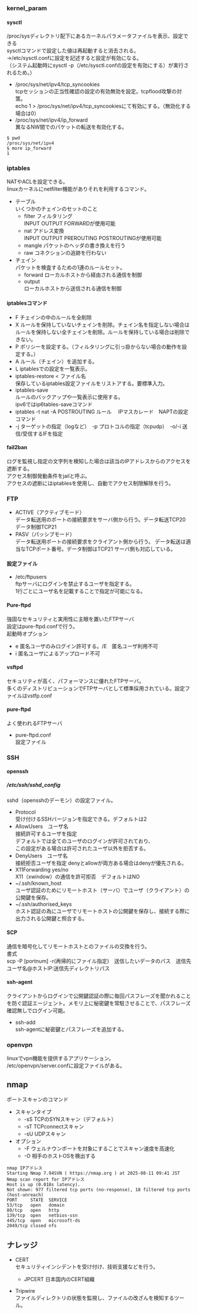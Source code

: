###  kernel_param

####  sysctl  
/proc/sysディレクトリ配下にあるカーネルパラメータファイルを表示、設定できる  
sysctlコマンドで設定した値は再起動すると消去される。  
→/etc/sysctl.confに設定を記述すると設定が有効になる。  
  （システム起動時にsysctl -p（/etc/sysctl.confの設定を有効にする）が実行されるため。）  
-  /proc/sys/net/ipv4/tcp_syncookies  
tcpセッションの正当性確認の設定の有効無効を設定。tcpflood攻撃の対策。  
echo 1 > /proc/sys/net/ipv4/tcp_syncookiesにて有効にする。（無効化する場合は0）  
-  /proc/sys/net/ipv4/ip_forward  
異なるNW間でのパケットの転送を有効化する。

```確認
$ pwd
/proc/sys/net/ipv4
$ more ip_forward
1
```

###  iptables  
NATやACLを設定できる。  
linuxカーネルにnetfilter機能がありそれを利用するコマンド。  
-  テーブル  
いくつかのチェインのセットのこと  
    -  filter フィルタリング  
    INPUT OUTPUT FORWARDが使用可能  
    -  nat  アドレス変換  
    INPUT OUTPUT PREROUTING POSTROUTINGが使用可能  
    -  mangle  パケットのヘッダの書き換えを行う  
    -  raw コネクションの追跡を行わない  
-  チェイン  
パケットを検査するための1連のルールセット。  
    -  forward  ローカルホストから経由される通信を制御
    -  output  
    ローカルホストから送信される通信を制御

####  iptablesコマンド  
-  F  チェインの中のルールを全削除  
-  X  ルールを保持していないチェインを削除。チェイン名を指定しない場合はルールを保持しない全チェインを削除。ルールを保持している場合は削除できない。  
-  P  ポリシーを設定する。（フィルタリングに引っ掛からない場合の動作を設定する。）  
-  A  ルール（チェイン）を追加する。  
-  L  iptablesでの設定を一覧表示。  
-  iptables-restore < ファイル名  
保存しているiptables設定ファイルをリストアする。要標準入力。  
-  iptables-save  
ルールのバックアップや一覧表示に使用する。  
ipv6ではip6tables-saveコマンド  
-  iptables -t nat -A POSTROUTING ルール　
IPマスカレード　NAPTの設定コマンド  
-  -j ターゲットの指定（logなど）　-p プロトコルの指定（tcpudp）　-o/-i 送信/受信するIFを指定  

####  fail2ban  
ログを監視し指定の文字列を検知した場合は該当のIPアドレスからのアクセスを遮断する。  
アクセス制御発動条件をjailと呼ぶ。  
アクセスの遮断にはiptablesを使用し、自動でアクセス制限解除を行う。  

###  FTP  
-  ACTIVE（アクティブモード）  
データ転送用のポートの接続要求をサーバ側から行う。データ転送TCP20 データ制御TCP21
-  PASV（パッシブモード）  
データ転送用ポートの接続要求をクライアント側から行う。  データ転送は適当なTCPポート番号。データ制御はTCP21
サーバ側も対応している。  
####  設定ファイル  
-  /etc/ftpusers  
ftpサーバにログインを禁止するユーザを指定する。  
1行ごとにユーザ名を記載することで指定が可能になる。  
####  Pure-ftpd  
強固なセキュリティと実用性に主眼を置いたFTPサーバ  
設定はpure-ftpd.confで行う。  
起動時オプション  
-  e 匿名ユーザのみログイン許可する。/E　匿名ユーザ利用不可  
-  i 匿名ユーザによるアップロード不可

####  vsftpd  
セキュリティが高く、パフォーマンスに優れたFTPサーバ。  
多くのディストリビューションでFTPサーバとして標準採用されている。設定ファイルはvstfp.conf
####  pure-ftpd  
よく使われるFTPサーバ  
-  pure-ftpd.conf  
設定ファイル  

###  SSH  
####  openssh  
#####  /etc/ssh/sshd_config  
sshd（opensshのデーモン）の設定ファイル。  
-  Protocol  
受け付けるSSHバージョンを指定できる。デフォルトは2
-  AllowUsers　ユーザ名  
接続許可するユーザを指定  
デフォルトでは全てのユーザのログインが許可されており、  
この設定がある場合は許可されたユーザ以外を拒否する。  
-  DenyUsers　ユーザ名  
接続拒否ユーザを指定 denyとallowが両方ある場合はdenyが優先される。  
-  X11Forwarding yes/no  
X11（xwindow）の通信を許可拒否　デフォルトはNO  
-  ~/.ssh/known_host  
ユーザ認証のためにリモートホスト（サーバ）でユーザ（クライアント）の公開鍵を保存。  
-  ~/.ssh/authorised_keys  
ホスト認証の為にユーザでリモートホストの公開鍵を保存し、接続する際に出力される公開鍵と照合する。

#### SCP
通信を暗号化してリモートホストとのファイルの交換を行う。  
書式  
scp -P [portnum] -r(再帰的にファイル指定)　送信したいデータのパス　送信先ユーザ名@ホストIP:送信先ディレクトリパス

####  ssh-agent
クライアントからログインで公開鍵認証の際に毎回パスフレーズを聞かれることを防ぐ認証エージェント。メモリ上に秘密鍵を常駐させることで、パスフレーズ確認無しでログイン可能。  
-  ssh-add  
ssh-agentに秘密鍵とパスフレーズを追加する。

###  openvpn  
linuxでvpn機能を提供するアプリケーション。  
/etc/openvpn/server.confに設定ファイルがある。  

##  nmap
ポートスキャンのコマンド  
-  スキャンタイプ
    - -sS TCPのSYNスキャン（デフォルト）
    - -sT TCPconnectスキャン
    - -sU UDPスキャン
-  オプション
    - -F ウェルナウンポートを対象にすることでスキャン速度を高速化  
    - -O 相手のホストOSを検出する

```Ubuntuからのnmap
nmap IPアドレス
Starting Nmap 7.94SVN ( https://nmap.org ) at 2025-08-11 09:41 JST
Nmap scan report for IPアドレス
Host is up (0.018s latency).
Not shown: 977 filtered tcp ports (no-response), 18 filtered tcp ports (host-unreach)
PORT     STATE  SERVICE
53/tcp   open   domain
80/tcp   open   http
139/tcp  open   netbios-ssn
445/tcp  open   microsoft-ds
2049/tcp closed nfs
```

##  ナレッジ  
-  CERT  
セキュリティインシデントを受け付け、技術支援などを行う。  
    -  JPCERT  日本国内のCERT組織  

-  Tripwire  
ファイルディレクトリの状態を監視し、ファイルの改ざんを検知するツール。  